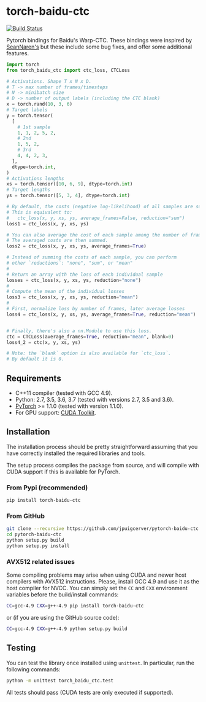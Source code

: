 # torch-baidu-ctc

[![Build Status](https://travis-ci.org/jpuigcerver/pytorch-baidu-ctc.svg?branch=master)](https://travis-ci.org/jpuigcerver/pytorch-baidu-ctc)

Pytorch bindings for Baidu's Warp-CTC. These bindings were inspired by
[SeanNaren's](https://github.com/SeanNaren/warp-ctc) but these include some bug fixes,
and offer some additional features.

```python
import torch
from torch_baidu_ctc import ctc_loss, CTCLoss

# Activations. Shape T x N x D.
# T -> max number of frames/timesteps
# N -> minibatch size
# D -> number of output labels (including the CTC blank)
x = torch.rand(10, 3, 6)
# Target labels
y = torch.tensor(
  [
    # 1st sample
    1, 1, 2, 5, 2,
    # 2nd
    1, 5, 2,
    # 3rd
    4, 4, 2, 3,
  ],
  dtype=torch.int,
)
# Activations lengths
xs = torch.tensor([10, 6, 9], dtype=torch.int)
# Target lengths
ys = torch.tensor([5, 3, 4], dtype=torch.int)

# By default, the costs (negative log-likelihood) of all samples are summed.
# This is equivalent to:
#   ctc_loss(x, y, xs, ys, average_frames=False, reduction="sum")
loss1 = ctc_loss(x, y, xs, ys)

# You can also average the cost of each sample among the number of frames.
# The averaged costs are then summed.
loss2 = ctc_loss(x, y, xs, ys, average_frames=True)

# Instead of summing the costs of each sample, you can perform
# other `reductions`: "none", "sum", or "mean"
#
# Return an array with the loss of each individual sample
losses = ctc_loss(x, y, xs, ys, reduction="none")
#
# Compute the mean of the individual losses
loss3 = ctc_loss(x, y, xs, ys, reduction="mean")
#
# First, normalize loss by number of frames, later average losses
loss4 = ctc_loss(x, y, xs, ys, average_frames=True, reduction="mean")


# Finally, there's also a nn.Module to use this loss.
ctc = CTCLoss(average_frames=True, reduction="mean", blank=0)
loss4_2 = ctc(x, y, xs, ys)

# Note: the `blank` option is also available for `ctc_loss`.
# By default it is 0.
```

## Requirements

- C++11 compiler (tested with GCC 4.9).
- Python: 2.7, 3.5, 3.6, 3.7 (tested with versions 2.7, 3.5 and 3.6).
- [PyTorch](http://pytorch.org/) >= 1.1.0 (tested with version 1.1.0).
- For GPU support: [CUDA Toolkit](https://developer.nvidia.com/cuda-zone).

## Installation

The installation process should be pretty straightforward assuming that you
have correctly installed the required libraries and tools.

The setup process compiles the package from source, and will compile with
CUDA support if this is available for PyTorch.

### From Pypi (recommended)

```bash
pip install torch-baidu-ctc
```

### From GitHub

```bash
git clone --recursive https://github.com/jpuigcerver/pytorch-baidu-ctc.git
cd pytorch-baidu-ctc
python setup.py build
python setup.py install
```

### AVX512 related issues

Some compiling problems may arise when using CUDA and newer host compilers
with AVX512 instructions. Please, install GCC 4.9 and use it as the host
compiler for NVCC. You can simply set the `CC` and `CXX` environment variables
before the build/install commands:

```bash
CC=gcc-4.9 CXX=g++-4.9 pip install torch-baidu-ctc
```

or (if you are using the GitHub source code):

```bash
CC=gcc-4.9 CXX=g++-4.9 python setup.py build
```

## Testing

You can test the library once installed using `unittest`. In particular,
run the following commands:

```bash
python -m unittest torch_baidu_ctc.test
```

All tests should pass (CUDA tests are only executed if supported).
